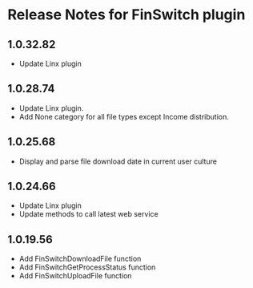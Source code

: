 # Release Notes for FinSwitch plugin

<a id="1_0_32_82"></a>
## 1.0.32.82
- Update Linx plugin

<a id="1_0_28_74"></a>
## 1.0.28.74
- Update Linx plugin.
- Add None category for all file types except Income distribution.

<a id="1_0_25_68"></a>
## 1.0.25.68
- Display and parse file download date in current user culture

<a id="1_0_24_66"></a>
## 1.0.24.66
- Update Linx plugin
- Update methods to call latest web service

<a id="1_0_19_56"></a>
## 1.0.19.56
- Add FinSwitchDownloadFile function
- Add FinSwitchGetProcessStatus function
- Add FinSwitchUploadFile function
